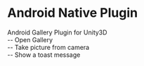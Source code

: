 # Android Native Plugin
Android Gallery Plugin for Unity3D
<br>
-- Open Gallery
<br>
-- Take picture from camera
<br>
-- Show a toast message
<br>
